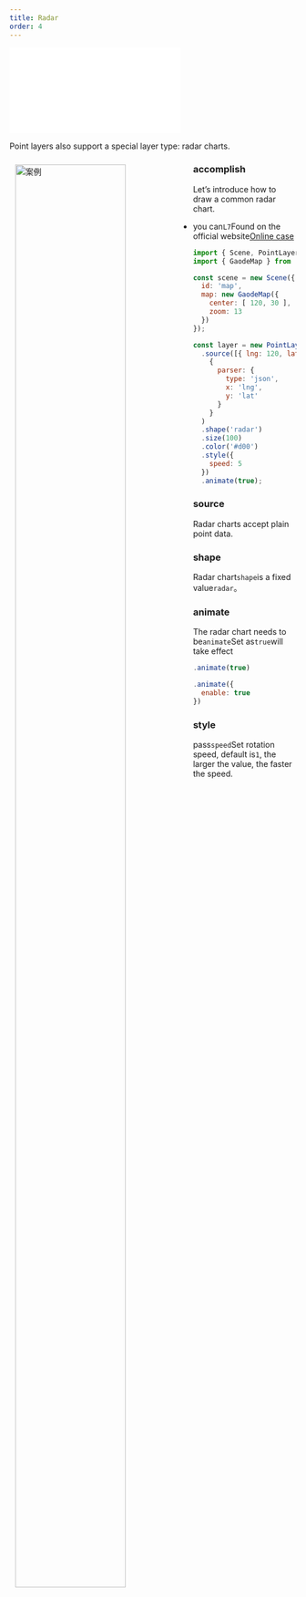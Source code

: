 ```yaml
---
title: Radar
order: 4
---
```


<embed src="@/docs/common/style.md"></embed>

Point layers also support a special layer type: radar charts.

<div>
  <div style="width:60%;float:left; margin: 10px;">
    <img  width="80%" alt="案例" src='https://gw.alipayobjects.com/mdn/rms_816329/afts/img/A*YJmVRpmW7FEAAAAAAAAAAAAAARQnAQ'>
  </div>
</div>

### accomplish

Let’s introduce how to draw a common radar chart.

* you can`L7`Found on the official website[Online case](/examples/point/scatter#radarpoint)

```javascript
import { Scene, PointLayer } from '@antv/l7';
import { GaodeMap } from '@antv/l7-maps';

const scene = new Scene({
  id: 'map',
  map: new GaodeMap({
    center: [ 120, 30 ],
    zoom: 13
  })
});

const layer = new PointLayer()
  .source([{ lng: 120, lat: 30 } ],
    {
      parser: {
        type: 'json',
        x: 'lng',
        y: 'lat'
      }
    }
  )
  .shape('radar')
  .size(100)
  .color('#d00')
  .style({
    speed: 5
  })
  .animate(true);
```

### source

Radar charts accept plain point data.

### shape

Radar chart`shape`is a fixed value`radar`。

### animate

The radar chart needs to be`animate`Set as`true`will take effect

```javascript
.animate(true)

.animate({
  enable: true
})
```

### style

pass`speed`Set rotation speed, default is`1`, the larger the value, the faster the speed.
